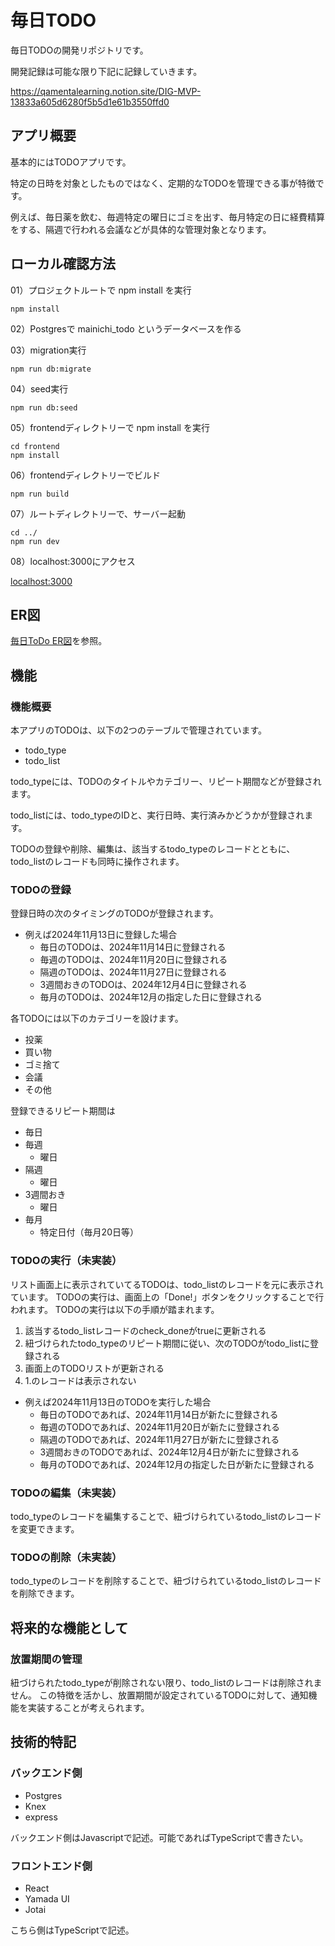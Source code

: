 # 毎日TODO
毎日TODOの開発リポジトリです。

開発記録は可能な限り下記に記録していきます。

https://qamentalearning.notion.site/DIG-MVP-13833a605d6280f5b5d1e61b3550ffd0

## アプリ概要
基本的にはTODOアプリです。

特定の日時を対象としたものではなく、定期的なTODOを管理できる事が特徴です。

例えば、毎日薬を飲む、毎週特定の曜日にゴミを出す、毎月特定の日に経費精算をする、隔週で行われる会議などが具体的な管理対象となります。

## ローカル確認方法
01）プロジェクトルートで npm install を実行
```
npm install
```
02）Postgresで mainichi_todo というデータベースを作る

03）migration実行
```
npm run db:migrate
```

04）seed実行
```
npm run db:seed
```

05）frontendディレクトリーで npm install を実行
```
cd frontend
npm install
```

06）frontendディレクトリーでビルド
```
npm run build
```

07）ルートディレクトリーで、サーバー起動
```
cd ../
npm run dev
```

08）localhost:3000にアクセス

[localhost:3000](http://localhost:3000)

## ER図
[毎日ToDo ER図](./ER.md)を参照。

## 機能
### 機能概要
本アプリのTODOは、以下の2つのテーブルで管理されています。
- todo_type
- todo_list

todo_typeには、TODOのタイトルやカテゴリー、リピート期間などが登録されます。

todo_listには、todo_typeのIDと、実行日時、実行済みかどうかが登録されます。

TODOの登録や削除、編集は、該当するtodo_typeのレコードとともに、todo_listのレコードも同時に操作されます。

### TODOの登録
登録日時の次のタイミングのTODOが登録されます。

* 例えば2024年11月13日に登録した場合
  * 毎日のTODOは、2024年11月14日に登録される
  * 毎週のTODOは、2024年11月20日に登録される
  * 隔週のTODOは、2024年11月27日に登録される
  * 3週間おきのTODOは、2024年12月4日に登録される
  * 毎月のTODOは、2024年12月の指定した日に登録される

各TODOには以下のカテゴリーを設けます。
- 投薬
- 買い物
- ゴミ捨て
- 会議
- その他

登録できるリピート期間は
- 毎日
- 毎週
  - 曜日
- 隔週
  - 曜日
- 3週間おき
  - 曜日
- 毎月
  - 特定日付（毎月20日等）

### TODOの実行（未実装）
リスト画面上に表示されていてるTODOは、todo_listのレコードを元に表示されています。
TODOの実行は、画面上の「Done!」ボタンをクリックすることで行われます。
TODOの実行は以下の手順が踏まれます。

1. 該当するtodo_listレコードのcheck_doneがtrueに更新される
2. 紐づけられたtodo_typeのリピート期間に従い、次のTODOがtodo_listに登録される
3. 画面上のTODOリストが更新される
4. 1.のレコードは表示されない

* 例えば2024年11月13日のTODOを実行した場合
  * 毎日のTODOであれば、2024年11月14日が新たに登録される
  * 毎週のTODOであれば、2024年11月20日が新たに登録される
  * 隔週のTODOであれば、2024年11月27日が新たに登録される
  * 3週間おきのTODOであれば、2024年12月4日が新たに登録される
  * 毎月のTODOであれば、2024年12月の指定した日が新たに登録される

### TODOの編集（未実装）
todo_typeのレコードを編集することで、紐づけられているtodo_listのレコードを変更できます。

### TODOの削除（未実装）
todo_typeのレコードを削除することで、紐づけられているtodo_listのレコードを削除できます。

## 将来的な機能として
### 放置期間の管理
紐づけられたtodo_typeが削除されない限り、todo_listのレコードは削除されません。
この特徴を活かし、放置期間が設定されているTODOに対して、通知機能を実装することが考えられます。

## 技術的特記
### バックエンド側
- Postgres
- Knex
- express

バックエンド側はJavascriptで記述。可能であればTypeScriptで書きたい。

### フロントエンド側
- React
- Yamada UI
- Jotai

こちら側はTypeScriptで記述。